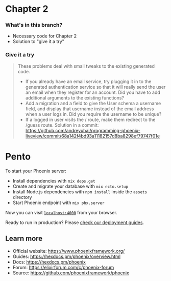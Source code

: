 # Chapter 2

### What's in this branch?

- Necessary code for Chapter 2
- Solution to "give it a try"

### Give it a try

> These problems deal with small tweaks to the existing generated code.
> 
> - If you already have an email service, try plugging it in to the generated authentication service so that it will really send the user an email when they register for an account. Did you have to add additional arguments to the existing functions?
> - Add a migration and a field to give the User schema a username field, and display that username instead of the email address when a user logs in. Did you require the username to be unique?
> - If a logged in user visits the / route, make them redirect to the /guess route.
Solution in a commit: https://github.com/andreyuhai/programming-phoenix-liveview/commit/68a142f4bd93a11182157d8ba8298ef79747f01e

# Pento

To start your Phoenix server:

  * Install dependencies with `mix deps.get`
  * Create and migrate your database with `mix ecto.setup`
  * Install Node.js dependencies with `npm install` inside the `assets` directory
  * Start Phoenix endpoint with `mix phx.server`

Now you can visit [`localhost:4000`](http://localhost:4000) from your browser.

Ready to run in production? Please [check our deployment guides](https://hexdocs.pm/phoenix/deployment.html).

## Learn more

  * Official website: https://www.phoenixframework.org/
  * Guides: https://hexdocs.pm/phoenix/overview.html
  * Docs: https://hexdocs.pm/phoenix
  * Forum: https://elixirforum.com/c/phoenix-forum
  * Source: https://github.com/phoenixframework/phoenix
